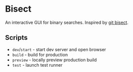 # Bisect

An interactive GUI for binary searches. Inspired by [git bisect](https://git-scm.com/docs/git-bisect).

## Scripts

- `dev`/`start` - start dev server and open browser
- `build` - build for production
- `preview` - locally preview production build
- `test` - launch test runner
